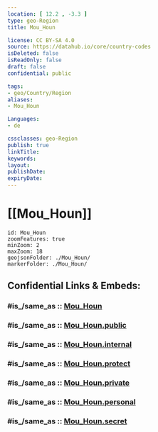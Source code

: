 ```yaml
---
location: [ 12.2 , -3.3 ] 
type: geo-Region
title: Mou_Houn

license: CC BY-SA 4.0
source: https://datahub.io/core/country-codes
isDeleted: false
isReadOnly: false
draft: false
confidential: public

tags:
- geo/Country/Region
aliases:
- Mou_Houn

Languages:
- de

cssclasses: geo-Region
publish: true
linkTitle: 
keywords: 
layout: 
publishDate: 
expiryDate: 
---
```


# [[Mou_Houn]] 


```leaflet
id: Mou_Houn
zoomFeatures: true 
minZoom: 2 
maxZoom: 18
geojsonFolder: ./Mou_Houn/
markerFolder: ./Mou_Houn/
```


## Confidential Links & Embeds: 

### #is_/same_as :: [Mou_Houn](/_Standards/Earth/Continent/Africa/Africa~West/Burkina_Faso/Regions~Burkina_Faso/Boucle_du_Mou_Houn/counties~Boucle_du_Mou_Houn/Mou_Houn.md) 

### #is_/same_as :: [Mou_Houn.public](/_public/Earth/Continent/Africa/Africa~West/Burkina_Faso/Regions~Burkina_Faso/Boucle_du_Mou_Houn/counties~Boucle_du_Mou_Houn/Mou_Houn.public.md) 

### #is_/same_as :: [Mou_Houn.internal](/_internal/Earth/Continent/Africa/Africa~West/Burkina_Faso/Regions~Burkina_Faso/Boucle_du_Mou_Houn/counties~Boucle_du_Mou_Houn/Mou_Houn.internal.md) 

### #is_/same_as :: [Mou_Houn.protect](/_protect/Earth/Continent/Africa/Africa~West/Burkina_Faso/Regions~Burkina_Faso/Boucle_du_Mou_Houn/counties~Boucle_du_Mou_Houn/Mou_Houn.protect.md) 

### #is_/same_as :: [Mou_Houn.private](/_private/Earth/Continent/Africa/Africa~West/Burkina_Faso/Regions~Burkina_Faso/Boucle_du_Mou_Houn/counties~Boucle_du_Mou_Houn/Mou_Houn.private.md) 

### #is_/same_as :: [Mou_Houn.personal](/_personal/Earth/Continent/Africa/Africa~West/Burkina_Faso/Regions~Burkina_Faso/Boucle_du_Mou_Houn/counties~Boucle_du_Mou_Houn/Mou_Houn.personal.md) 

### #is_/same_as :: [Mou_Houn.secret](/_secret/Earth/Continent/Africa/Africa~West/Burkina_Faso/Regions~Burkina_Faso/Boucle_du_Mou_Houn/counties~Boucle_du_Mou_Houn/Mou_Houn.secret.md)

